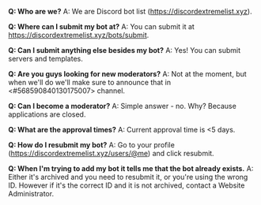 **Q: Who are we?** A: We are Discord bot list (<https://discordextremelist.xyz>).

**Q: Where can I submit my bot at?** A: You can submit it at <https://discordextremelist.xyz/bots/submit>.

**Q: Can I submit anything else besides my bot?** A: Yes! You can submit servers and templates.

**Q: Are you guys looking for new moderators?** A: Not at the moment, but when we'll do we'll make sure to announce that in <#568590840130175007> channel.

**Q: Can I become a moderator?** A: Simple answer - no. Why? Because applications are closed.

**Q: What are the approval times?** A: Current approval time is <5 days.

**Q: How do I resubmit my bot?** A: Go to your profile (<https://discordextremelist.xyz/users/@me>) and click resubmit.

**Q: When I'm trying to add my bot it tells me that the bot already exists.** A: Either it's archived and you need to resubmit it, or you're using the wrong ID. However if it's the correct ID and it is not archived, contact a Website Administrator.